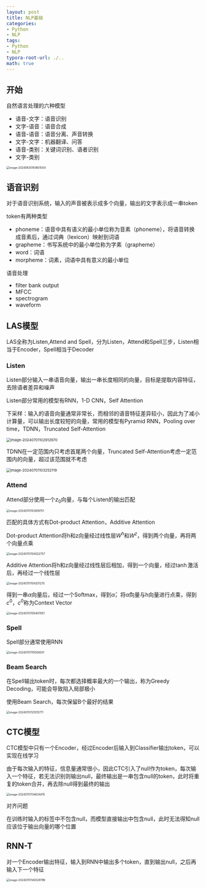 ```yaml
---
layout: post
title: NLP基础
categories:
- Python
- NLP
tags:
- Python
- NLP
typora-root-url: ./..
math: true
---
```


## 开始

自然语言处理的六种模型

-   语音-文字：语音识别
-   文字-语音：语音合成
-   语音-语音：语音分离、声音转换
-   文字-文字：机器翻译、问答
-   语音-类别：关键词识别、语者识别
-   文字-类别

<img src="/assets/img/nlp基础/image-20240630193601004.png" alt="image-20240630193601004" style="zoom: 50%;" />

## 语音识别



对于语音识别系统，输入的声音被表示成多个向量，输出的文字表示成一串token

token有两种类型

-   phoneme：语音中具有语义的最小单位称为音素（phoneme），将语音转换成音素后，通过词典（lexicon）映射到词语
-   grapheme：书写系统中的最小单位称为字素（grapheme）
-   word：词语
-   morpheme：词素，词语中具有意义的最小单位

语音处理

-   filter bank output
-   MFCC
-   spectrogram
-   waveform

## LAS模型

LAS全称为Listen,Attend and Spell，分为Listen，Attend和Spell三步，Listen相当于Encoder，Spell相当于Decoder

### Listen

Listen部分输入一串语音向量，输出一串长度相同的向量，目标是提取内容特征，去除语者差异和噪声

Listen部分常用的模型有RNN，1-D CNN，Self Attention

下采样：输入的语音向量通常非常长，而相邻的语音特征差异较小，因此为了减小计算量，可以输出长度较短的向量，常用的模型有Pyramid RNN，Pooling over time，TDNN，Truncated Self-Attention

<img src="/assets/img/nlp基础/image-20240701102912970.png" alt="image-20240701102912970" style="zoom:67%;" />

TDNN在一定范围内只考虑首尾两个向量，Truncated Self-Attention考虑一定范围内的向量，超过该范围就不考虑

<img src="/assets/img/nlp基础/image-20240701103252119.png" alt="image-20240701103252119" style="zoom:67%;" />

### Attend

Attend部分使用一个$z_0$向量，与每个Listen的输出匹配

<img src="/assets/img/nlp基础/image-20240701103818751.png" alt="image-20240701103818751" style="zoom: 50%;" />

匹配的具体方式有Dot-product Attention，Additive Attention

Dot-product Attention将h和z向量经过线性层$W^h$和$W^z$，得到两个向量，再将两个向量点乘

<img src="/assets/img/nlp基础/image-20240701104022757.png" alt="image-20240701104022757" style="zoom:50%;" />

Additive Attention将h和z向量经过线性层后相加，得到一个向量，经过$\tanh$激活后，再经过一个线性层

<img src="/assets/img/nlp基础/image-20240701104201270.png" alt="image-20240701104201270" style="zoom:50%;" />

得到一串$\alpha$向量后，经过一个Softmax，得到$\hat\alpha$，将$\hat\alpha$向量与h向量进行点乘，得到$c^0$，$c^0$称为Context Vector

<img src="/assets/img/nlp基础/image-20240701105407851.png" alt="image-20240701105407851" style="zoom:50%;" />

### Spell

Spell部分通常使用RNN

<img src="/assets/img/nlp基础/image-20240701110504501.png" alt="image-20240701110504501" style="zoom:50%;" />

### Beam Search

在Spell输出token时，每次都选择概率最大的一个输出，称为Greedy Decoding，可能会导致陷入局部极小

使用Beam Search，每次保留B个最好的结果

<img src="/assets/img/nlp基础/image-20240701121015771.png" alt="image-20240701121015771" style="zoom:50%;" />

## CTC模型

CTC模型中只有一个Encoder，经过Encoder后输入到Classifier输出token，可以实现在线学习

由于每次输入的特征，信息量通常很小，因此CTC引入了null作为token，每次输入一个特征，若无法识别则输出null，最终输出是一串包含null的token，此时将重复的token合并，再去除null得到最终的输出

<img src="/assets/img/nlp基础/image-20240701134634415.png" alt="image-20240701134634415" style="zoom:50%;" />

对齐问题

在训练时输入的标签中不包含null，而模型直接输出中包含null，此时无法得知null应该位于输出向量的哪个位置

## RNN-T

对一个Encoder输出特征，输入到RNN中输出多个token，直到输出null，之后再输入下一个特征

<img src="/assets/img/nlp基础/image-20240701140029796.png" alt="image-20240701140029796" style="zoom:50%;" />
